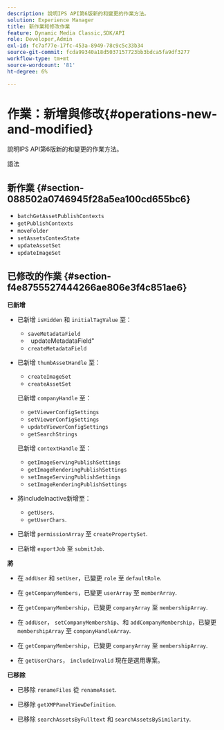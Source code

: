 ```yaml
---
description: 說明IPS API第6版新的和變更的作業方法。
solution: Experience Manager
title: 新作業和修改作業
feature: Dynamic Media Classic,SDK/API
role: Developer,Admin
exl-id: fc7af77e-17fc-453a-8949-78c9c5c33b34
source-git-commit: fcda99340a18d5037157723bb3bdca5fa9df3277
workflow-type: tm+mt
source-wordcount: '81'
ht-degree: 6%

---
```


# 作業：新增與修改{#operations-new-and-modified}

說明IPS API第6版新的和變更的作業方法。

語法

## 新作業 {#section-088502a0746945f28a5ea100cd655bc6}

* `batchGetAssetPublishContexts`
* `getPublishContexts`
* `moveFolder`
* `setAssetsContexState`
* `updateAssetSet`
* `updateImageSet`

## 已修改的作業 {#section-f4e8755527444266ae806e3f4c851ae6}

**已新增**

* 已新增 `isHidden` 和 `initialTagValue` 至：

   * `saveMetadataField`
   * ` `updateMetadataField&quot;
   * `createMetadataField`

* 已新增 `thumbAssetHandle` 至：

   * `createImageSet`
   * `createAssetSet`

   已新增 `companyHandle` 至：

   * `getViewerConfigSettings`
   * `setViewerConfigSettings`
   * `updateViewerConfigSettings`
   * `getSearchStrings`

   已新增 `contextHandle` 至：

   * `getImageServingPublishSettings`
   * `getImageRenderingPublishSettings`
   * `setImageServingPublishSettings`
   * `setImageRenderingPublishSettings`



* 將includeInactive新增至：

   * `getUsers`.
   * `getUserChars`.

* 已新增 `permissionArray` 至 `createPropertySet`.

* 已新增 `exportJob` 至 `submitJob`.

**將**

* 在 `addUser` 和 `setUser`，已變更 `role` 至 `defaultRole`.

* 在 `getCompanyMembers`，已變更 `userArray` 至 `memberArray`.

* 在 `getCompanyMembership`，已變更 `companyArray` 至 `membershipArray`.

* 在 `addUser`， `setCompanyMembership`、和 `addCompanyMembership`，已變更 `membershipArray` 至 `companyHandleArray`.

* 在 `getCompanyMembership`，已變更 `companyArray` 至 `membershipArray`.

* 在 `getUserChars`， `includeInvalid` 現在是選用專案。

**已移除**

* 已移除 `renameFiles` 從 `renameAsset`.

* 已移除 `getXMPPanelViewDefinition`.
* 已移除 `searchAssetsByFulltext` 和 `searchAssetsBySimilarity`.
